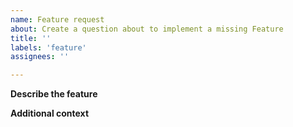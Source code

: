 ```yaml
---
name: Feature request
about: Create a question about to implement a missing Feature
title: ''
labels: 'feature'
assignees: ''

---
```


**Describe the feature**
<!--
A clear and concise description of what the feature is.
-->


**Additional context**
<!--
Add any other context about the problem here.
-->
